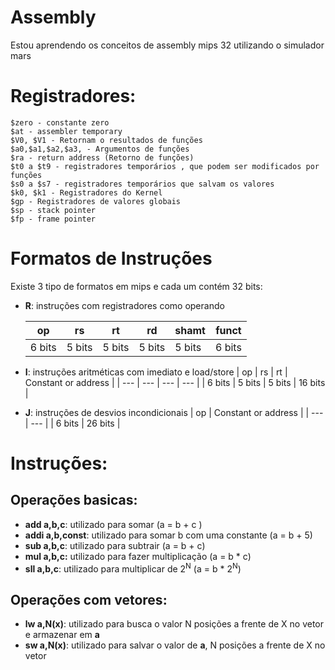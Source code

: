 # Assembly
Estou aprendendo os conceitos de assembly mips 32  utilizando o simulador mars 

# Registradores:
	$zero - constante zero
	$at - assembler temporary
	$V0, $V1 - Retornam o resultados de funções 
	$a0,$a1,$a2,$a3, - Argumentos de funções
	$ra - return address (Retorno de funções)
	$t0 a $t9 - registradores temporários , que podem ser modificados por funções
	$s0 a $s7 - registradores temporários que salvam os valores
	$k0, $k1 - Registradores do Kernel 
	$gp - Registradores de valores globais
	$sp - stack pointer
	$fp - frame pointer

# Formatos de Instruções
Existe 3 tipo de formatos em mips e cada um contém 32 bits:
- **R**: instruções com registradores como operando

    | op | rs | rt | rd | shamt | funct|
    | --- | --- | --- | --- | --- | ---|
    | 6 bits | 5 bits | 5 bits | 5 bits | 5 bits | 6 bits|

- **I**: instruções aritméticas com imediato e load/store
   | op | rs | rt | Constant or address | 
    | --- | --- |  --- | --- |
    | 6 bits | 5 bits | 5 bits | 16 bits |

- **J**: instruções de desvios incondicionais
    | op | Constant or address | 
    | --- | --- |
    | 6 bits | 26 bits |



# Instruções:
## Operações  basicas:
- **add  a,b,c**: utilizado para somar (a = b + c )
- **addi a,b,const**: utilizado para somar b com uma constante (a = b + 5)
- **sub a,b,c**: utilizado para subtrair (a = b + c) 
- **mul a,b,c:** utilizado para fazer multiplicação (a = b * c)
- **sll a,b,c**: utilizado para multiplicar de 2<sup>N</sup> (a = b * 2<sup>N</sup>)


## Operações com vetores:
- **lw a,N(x)**: utilizado para busca o valor N posições a frente de X no vetor e armazenar em **a** 
- **sw a,N(x)**: utilizado para salvar o valor de **a**, N posições a frente de X no vetor


